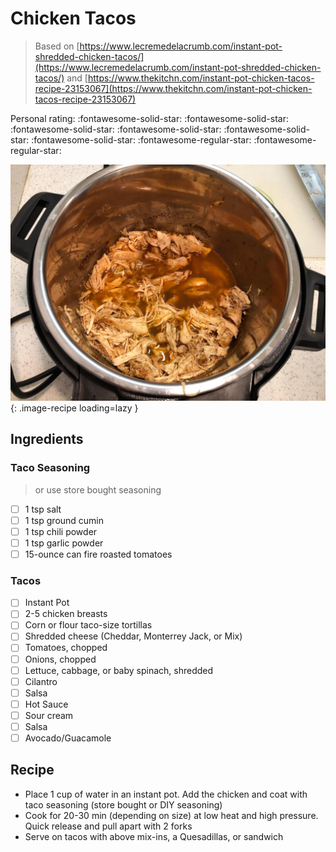 # Chicken Tacos

> Based on [https://www.lecremedelacrumb.com/instant-pot-shredded-chicken-tacos/](https://www.lecremedelacrumb.com/instant-pot-shredded-chicken-tacos/) and [https://www.thekitchn.com/instant-pot-chicken-tacos-recipe-23153067](https://www.thekitchn.com/instant-pot-chicken-tacos-recipe-23153067)

<!-- {cts} rating=4; (User can specify rating on scale of 1-5) -->
Personal rating: :fontawesome-solid-star: :fontawesome-solid-star: :fontawesome-solid-star: :fontawesome-solid-star: :fontawesome-solid-star: :fontawesome-solid-star: :fontawesome-regular-star: :fontawesome-regular-star:
<!-- {cte} -->

<!-- {cts} name_image=chicken_tacos.jpeg; (User can specify image name) -->
![chicken_tacos.jpeg](./chicken_tacos.jpeg){: .image-recipe loading=lazy }
<!-- {cte} -->

## Ingredients

### Taco Seasoning

> or use store bought seasoning

* [ ] 1 tsp salt
* [ ] 1 tsp ground cumin
* [ ] 1 tsp chili powder
* [ ] 1 tsp garlic powder
* [ ] 15-ounce can fire roasted tomatoes

### Tacos

* [ ] Instant Pot
* [ ] 2-5 chicken breasts
* [ ] Corn or flour taco-size tortillas
* [ ] Shredded cheese (Cheddar, Monterrey Jack, or Mix)
* [ ] Tomatoes, chopped
* [ ] Onions, chopped
* [ ] Lettuce, cabbage, or baby spinach, shredded
* [ ] Cilantro
* [ ] Salsa
* [ ] Hot Sauce
* [ ] Sour cream
* [ ] Salsa
* [ ] Avocado/Guacamole

## Recipe

* Place 1 cup of water in an instant pot. Add the chicken and coat with taco seasoning (store bought or DIY seasoning)
* Cook for 20-30 min (depending on size) at low heat and high pressure. Quick release and pull apart with 2 forks
* Serve on tacos with above mix-ins, a Quesadillas, or sandwich
